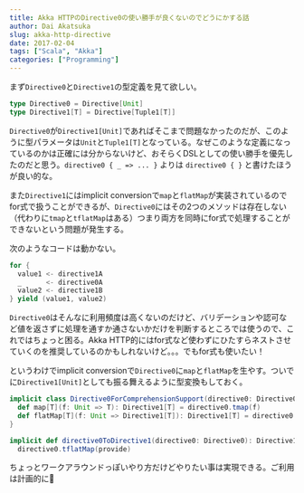 ```yaml
---
title: Akka HTTPのDirective0の使い勝手が良くないのでどうにかする話
author: Dai Akatsuka
slug: akka-http-directive
date: 2017-02-04
tags: ["Scala", "Akka"]
categories: ["Programming"]
---
```


まず`Directive0`と`Directive1`の型定義を見て欲しい。

```scala
type Directive0 = Directive[Unit]
type Directive1[T] = Directive[Tuple1[T]]
```

`Directive0`が`Directive1[Unit]`であればそこまで問題なかったのだが、このように型パラメータは`Unit`と`Tuple1[T]`となっている。なぜこのような定義になっているのかは正確には分からないけど、おそらくDSLとしての使い勝手を優先したのだと思う。`directive0 { _ => ... }` よりは `directive0 { }` と書けたほうが良い的な。

また`Directive1`にはimplicit conversionで`map`と`flatMap`が実装されているのでfor式で扱うことができるが、`Directive0`にはその2つのメソッドは存在しない（代わりに`tmap`と`tflatMap`はある）つまり両方を同時にfor式で処理することができないという問題が発生する。

次のようなコードは動かない。

```scala
for {
  value1 <- directive1A
  _      <- directive0A
  value2 <- directive1B
} yield (value1, value2)
```

`Directive0`はそんなに利用頻度は高くないのだけど、バリデーションや認可など値を返さずに処理を通すか通さないかだけを判断するところでは使うので、これではちょっと困る。Akka HTTP的にはfor式など使わずにひたすらネストさせていくのを推奨しているのかもしれないけど。。。でもfor式も使いたい！

というわけでimplicit conversionで`Directive0`に`map`と`flatMap`を生やす。ついでに`Directive1[Unit]`としても振る舞えるように型変換もしておく。

```scala
implicit class Directive0ForComprehensionSupport(directive0: Directive0) {
  def map[T](f: Unit => T): Directive1[T] = directive0.tmap(f)
  def flatMap[T](f: Unit => Directive1[T]): Directive1[T] = directive0.tflatMap(f)
}

implicit def directive0ToDirective1(directive0: Directive0): Directive1[Unit] =
  directive0.tflatMap(provide)
```

ちょっとワークアラウンドっぽいやり方だけどやりたい事は実現できる。ご利用は計画的に👻

